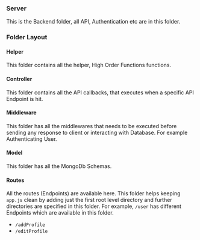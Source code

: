 ### Server

This is the Backend folder, all API, Authentication etc are in this folder.

### Folder Layout

#### Helper

This folder contains all the helper, High Order Functions functions.

#### Controller

This folder contains all the API callbacks, that executes when a specific API Endpoint is hit.

#### Middleware

This folder has all the middlewares that needs to be executed before sending any response to client or interacting with Database. For example Authenticating User.

#### Model

This folder has all the MongoDb Schemas.

#### Routes

All the routes (Endpoints) are available here. This folder helps keeping `app.js` clean by adding just the first root level directory and further directories are specified in this folder. For example, `/user` has different Endpoints which are available in this folder.

- `/addProfile`
- `/editProfile`
